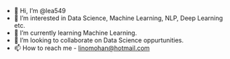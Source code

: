 - 👋 Hi, I’m @lea549
- 👀 I’m interested in Data Science, Machine Learning, NLP, Deep Learning etc.
- 🌱 I’m currently learning Machine Learning.
- 💞️ I’m looking to collaborate on Data Science oppurtunities.
- 📫 How to reach me - linomohan@hotmail.com

<!---
lea549/lea549 is a ✨ special ✨ repository because its `README.md` (this file) appears on your GitHub profile.
You can click the Preview link to take a look at your changes.
--->
